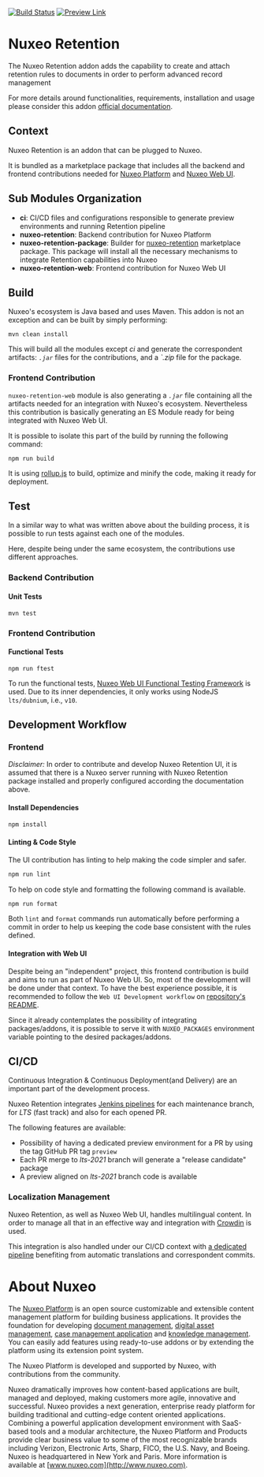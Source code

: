 [![Build Status](https://jenkins.napps.dev.nuxeo.com/buildStatus/icon?job=nuxeo%2Fnuxeo-retention%2Flts-2021)](https://jenkins.napps.dev.nuxeo.com/job/nuxeo/job/nuxeo-retention/job/lts-2021/)
[![Preview Link](https://img.shields.io/badge/preview-available-blue)](https://preview-retention-lts-2021.napps.dev.nuxeo.com/)

# Nuxeo Retention

The Nuxeo Retention addon adds the capability to create and attach retention rules to documents in order to perform advanced record management

For more details around functionalities, requirements, installation and usage please consider this addon [official documentation](https://doc.nuxeo.com/nxdoc/nuxeo-retention-management/).

## Context
Nuxeo Retention is an addon that can be plugged to Nuxeo. 

It is bundled as a marketplace package that includes all the backend and frontend contributions needed for [Nuxeo Platform](https://github.com/nuxeo/nuxeo-lts) and [Nuxeo Web UI](https://github.com/nuxeo/nuxeo-web-ui).

## Sub Modules Organization

- **ci**: CI/CD files and configurations responsible to generate preview environments and running Retention pipeline
- **nuxeo-retention**: Backend contribution for Nuxeo Platform
- **nuxeo-retention-package**: Builder for [nuxeo-retention](https://nos-preprod-connect.nuxeocloud.com/nuxeo/site/marketplace/package/nuxeo-retention) marketplace package. This package will install all the necessary mechanisms to integrate Retention capabilities into Nuxeo
- **nuxeo-retention-web**: Frontend contribution for Nuxeo Web UI

## Build

Nuxeo's ecosystem is Java based and uses Maven. This addon is not an exception and can be built by simply performing:

```shell script
mvn clean install
```

This will build all the modules except _ci_ and generate the correspondent artifacts: _`.jar`_ files for the contributions, and a _`.zip_ file for the package.

### Frontend Contribution

`nuxeo-retention-web` module is also generating a _`.jar`_ file containing all the artifacts needed for an integration with Nuxeo's ecosystem.
Nevertheless this contribution is basically generating an ES Module ready for being integrated with Nuxeo Web UI.

It is possible to isolate this part of the build by running the following command:

```shell script
npm run build
```

It is using [rollup.js](https://rollupjs.org/guide/en/) to build, optimize and minify the code, making it ready for deployment.

## Test

In a similar way to what was written above about the building process, it is possible to run tests against each one of the modules.

Here, despite being under the same ecosystem, the contributions use different approaches.

### Backend Contribution

#### Unit Tests

```shell script
mvn test
```

### Frontend Contribution

#### Functional Tests

```shell script
npm run ftest
```

To run the functional tests, [Nuxeo Web UI Functional Testing Framework](https://github.com/nuxeo/nuxeo-web-ui/tree/maintenance-3.0.x/packages/nuxeo-web-ui-ftest) is used.
Due to its inner dependencies, it only works using NodeJS `lts/dubnium`, i.e., `v10`.

## Development Workflow

### Frontend

*Disclaimer:* In order to contribute and develop Nuxeo Retention UI, it is assumed that there is a Nuxeo server running with Nuxeo Retention package installed and properly configured according the documentation above.

#### Install Dependencies  

```sh
npm install
```

#### Linting & Code Style

The UI contribution has linting to help making the code simpler and safer.

```sh
npm run lint
```

To help on code style and formatting the following command is available. 

```sh
npm run format
```

Both `lint` and `format` commands run automatically before performing a commit in order to help us keeping the code base consistent with the rules defined.

#### Integration with Web UI

Despite being an "independent" project, this frontend contribution is build and aims to run as part of Nuxeo Web UI. So, most of the development will be done under that context.
To have the best experience possible, it is recommended to follow the `Web UI Development workflow` on [repository's README](https://github.com/nuxeo/nuxeo-web-ui/tree/maintenance-3.0.x).

Since it already contemplates the possibility of integrating packages/addons, it is possible to serve it with `NUXEO_PACKAGES` environment variable pointing to the desired packages/addons.


## CI/CD

Continuous Integration & Continuous Deployment(and Delivery) are an important part of the development process.

Nuxeo Retention integrates [Jenkins pipelines](https://jenkins.napps.dev.nuxeo.com/job/nuxeo/job/nuxeo-retention/) for each maintenance branch, for _LTS_ (fast track) and also for each opened PR. 

The following features are available:
- Possibility of having a dedicated preview environment for a PR by using the tag GitHub PR tag `preview`
- Each PR merge to _lts-2021_ branch will generate a "release candidate" package
- A preview aligned on _lts-2021_ branch code is available

### Localization Management

Nuxeo Retention, as well as Nuxeo Web UI, handles multilingual content. In order to manage all that in an effective way and integration with [Crowdin](https://crowdin.com/) is used.

This integration is also handled under our CI/CD context with [a dedicated pipeline](https://jenkins.napps.dev.nuxeo.com/job/crowdin/job/nuxeo-retention/) benefiting from automatic translations and correspondent commits.

# About Nuxeo

The [Nuxeo Platform](http://www.nuxeo.com/products/content-management-platform/) is an open source customizable and extensible content management platform for building business applications. It provides the foundation for developing [document management](http://www.nuxeo.com/solutions/document-management/), [digital asset management](http://www.nuxeo.com/solutions/digital-asset-management/), [case management application](http://www.nuxeo.com/solutions/case-management/) and [knowledge management](http://www.nuxeo.com/solutions/advanced-knowledge-base/). You can easily add features using ready-to-use addons or by extending the platform using its extension point system.

The Nuxeo Platform is developed and supported by Nuxeo, with contributions from the community.

Nuxeo dramatically improves how content-based applications are built, managed and deployed, making customers more agile, innovative and successful. Nuxeo provides a next generation, enterprise ready platform for building traditional and cutting-edge content oriented applications. Combining a powerful application development environment with
SaaS-based tools and a modular architecture, the Nuxeo Platform and Products provide clear business value to some of the most recognizable brands including Verizon, Electronic Arts, Sharp, FICO, the U.S. Navy, and Boeing. Nuxeo is headquartered in New York and Paris.
More information is available at [www.nuxeo.com](http://www.nuxeo.com).